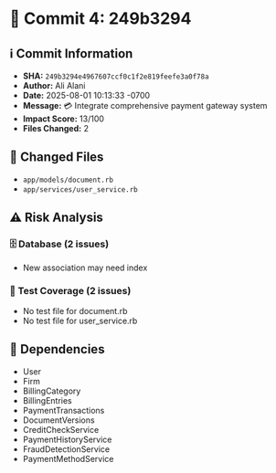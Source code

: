 # 📝 Commit 4: 249b3294

## ℹ️ Commit Information

- **SHA:** `249b3294e4967607ccf0c1f2e819feefe3a0f78a`
- **Author:** Ali Alani
- **Date:** 2025-08-01 10:13:33 -0700
- **Message:** 💳 Integrate comprehensive payment gateway system
- **Impact Score:** 13/100
- **Files Changed:** 2

## 📁 Changed Files

- `app/models/document.rb`
- `app/services/user_service.rb`

## ⚠️ Risk Analysis

### 🗄️ Database (2 issues)

- New association may need index

### 🧪 Test Coverage (2 issues)

- No test file for document.rb
- No test file for user_service.rb

## 🔗 Dependencies

- User
- Firm
- BillingCategory
- BillingEntries
- PaymentTransactions
- DocumentVersions
- CreditCheckService
- PaymentHistoryService
- FraudDetectionService
- PaymentMethodService

